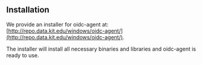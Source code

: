 ## Installation

We provide an installer for oidc-agent
at: [http://repo.data.kit.edu/windows/oidc-agent/](http://repo.data.kit.edu/windows/oidc-agent/).

The installer will install all necessary binaries and libraries and oidc-agent is ready to use.